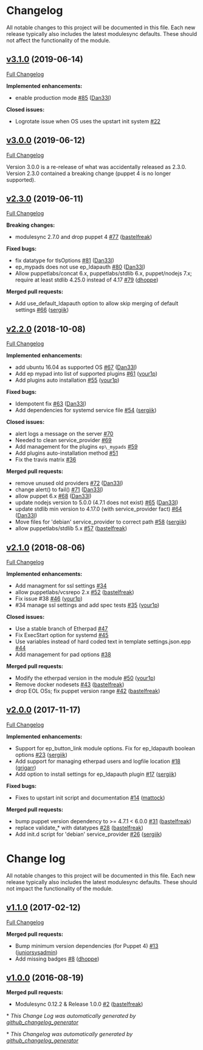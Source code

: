 # Changelog

All notable changes to this project will be documented in this file.
Each new release typically also includes the latest modulesync defaults.
These should not affect the functionality of the module.

## [v3.1.0](https://github.com/voxpupuli/puppet-etherpad/tree/v3.1.0) (2019-06-14)

[Full Changelog](https://github.com/voxpupuli/puppet-etherpad/compare/v3.0.0...v3.1.0)

**Implemented enhancements:**

- enable production mode [\#85](https://github.com/voxpupuli/puppet-etherpad/pull/85) ([Dan33l](https://github.com/Dan33l))

**Closed issues:**

- Logrotate issue when OS uses the upstart init system [\#22](https://github.com/voxpupuli/puppet-etherpad/issues/22)

## [v3.0.0](https://github.com/voxpupuli/puppet-etherpad/tree/v3.0.0) (2019-06-12)

[Full Changelog](https://github.com/voxpupuli/puppet-etherpad/compare/v2.3.0...v3.0.0)

Version 3.0.0 is a re-release of what was accidentally released as 2.3.0.  Version 2.3.0 contained a breaking change (puppet 4 is no longer supported).

## [v2.3.0](https://github.com/voxpupuli/puppet-etherpad/tree/v2.3.0) (2019-06-11)

[Full Changelog](https://github.com/voxpupuli/puppet-etherpad/compare/v2.2.0...v2.3.0)

**Breaking changes:**

- modulesync 2.7.0 and drop puppet 4 [\#77](https://github.com/voxpupuli/puppet-etherpad/pull/77) ([bastelfreak](https://github.com/bastelfreak))

**Fixed bugs:**

- fix datatype for tlsOptions [\#81](https://github.com/voxpupuli/puppet-etherpad/pull/81) ([Dan33l](https://github.com/Dan33l))
- ep\_mypads does not use ep\_ldapauth [\#80](https://github.com/voxpupuli/puppet-etherpad/pull/80) ([Dan33l](https://github.com/Dan33l))
- Allow puppetlabs/concat 6.x, puppetlabs/stdlib 6.x, puppet/nodejs 7.x; require at least stdlib 4.25.0 instead of 4.17 [\#79](https://github.com/voxpupuli/puppet-etherpad/pull/79) ([dhoppe](https://github.com/dhoppe))

**Merged pull requests:**

- Add use\_default\_ldapauth option to allow skip merging of default settings [\#66](https://github.com/voxpupuli/puppet-etherpad/pull/66) ([sergiik](https://github.com/sergiik))

## [v2.2.0](https://github.com/voxpupuli/puppet-etherpad/tree/v2.2.0) (2018-10-08)

[Full Changelog](https://github.com/voxpupuli/puppet-etherpad/compare/v2.1.0...v2.2.0)

**Implemented enhancements:**

- add ubuntu 16.04 as supported OS [\#67](https://github.com/voxpupuli/puppet-etherpad/pull/67) ([Dan33l](https://github.com/Dan33l))
- Add ep mypad into list of supported plugins [\#61](https://github.com/voxpupuli/puppet-etherpad/pull/61) ([your1p](https://github.com/your1p))
- Add plugins auto installation  [\#55](https://github.com/voxpupuli/puppet-etherpad/pull/55) ([your1p](https://github.com/your1p))

**Fixed bugs:**

- Idempotent fix [\#63](https://github.com/voxpupuli/puppet-etherpad/pull/63) ([Dan33l](https://github.com/Dan33l))
- Add dependencies for systemd service file [\#54](https://github.com/voxpupuli/puppet-etherpad/pull/54) ([sergiik](https://github.com/sergiik))

**Closed issues:**

- alert logs a message on the server [\#70](https://github.com/voxpupuli/puppet-etherpad/issues/70)
- Needed to clean service\_provider [\#69](https://github.com/voxpupuli/puppet-etherpad/issues/69)
- Add management for the plugins `ep\_mypads` [\#59](https://github.com/voxpupuli/puppet-etherpad/issues/59)
- Add plugins auto-installation method  [\#51](https://github.com/voxpupuli/puppet-etherpad/issues/51)
- Fix the travis matrix [\#36](https://github.com/voxpupuli/puppet-etherpad/issues/36)

**Merged pull requests:**

- remove unused old providers [\#72](https://github.com/voxpupuli/puppet-etherpad/pull/72) ([Dan33l](https://github.com/Dan33l))
- change alert\(\) to fail\(\) [\#71](https://github.com/voxpupuli/puppet-etherpad/pull/71) ([Dan33l](https://github.com/Dan33l))
- allow puppet 6.x [\#68](https://github.com/voxpupuli/puppet-etherpad/pull/68) ([Dan33l](https://github.com/Dan33l))
- update nodejs version to 5.0.0 \(4.7.1 does not exist\) [\#65](https://github.com/voxpupuli/puppet-etherpad/pull/65) ([Dan33l](https://github.com/Dan33l))
- update stdlib min version to 4.17.0 \(with service\_provider fact\) [\#64](https://github.com/voxpupuli/puppet-etherpad/pull/64) ([Dan33l](https://github.com/Dan33l))
- Move files for 'debian' service\_provider to correct path [\#58](https://github.com/voxpupuli/puppet-etherpad/pull/58) ([sergiik](https://github.com/sergiik))
- allow puppetlabs/stdlib 5.x [\#57](https://github.com/voxpupuli/puppet-etherpad/pull/57) ([bastelfreak](https://github.com/bastelfreak))

## [v2.1.0](https://github.com/voxpupuli/puppet-etherpad/tree/v2.1.0) (2018-08-06)

[Full Changelog](https://github.com/voxpupuli/puppet-etherpad/compare/v2.0.0...v2.1.0)

**Implemented enhancements:**

- Add managment for ssl settings [\#34](https://github.com/voxpupuli/puppet-etherpad/issues/34)
- allow puppetlabs/vcsrepo 2.x [\#52](https://github.com/voxpupuli/puppet-etherpad/pull/52) ([bastelfreak](https://github.com/bastelfreak))
- Fix issue \#38 [\#46](https://github.com/voxpupuli/puppet-etherpad/pull/46) ([your1p](https://github.com/your1p))
- \#34 manage ssl settings and add spec tests [\#35](https://github.com/voxpupuli/puppet-etherpad/pull/35) ([your1p](https://github.com/your1p))

**Closed issues:**

- Use a stable branch of Etherpad [\#47](https://github.com/voxpupuli/puppet-etherpad/issues/47)
- Fix ExecStart option for systemd  [\#45](https://github.com/voxpupuli/puppet-etherpad/issues/45)
- Use variables instead of hard coded text in template settings.json.epp [\#44](https://github.com/voxpupuli/puppet-etherpad/issues/44)
- Add management for pad options  [\#38](https://github.com/voxpupuli/puppet-etherpad/issues/38)

**Merged pull requests:**

- Modify the etherpad version in the module [\#50](https://github.com/voxpupuli/puppet-etherpad/pull/50) ([your1p](https://github.com/your1p))
- Remove docker nodesets [\#43](https://github.com/voxpupuli/puppet-etherpad/pull/43) ([bastelfreak](https://github.com/bastelfreak))
- drop EOL OSs; fix puppet version range [\#42](https://github.com/voxpupuli/puppet-etherpad/pull/42) ([bastelfreak](https://github.com/bastelfreak))

## [v2.0.0](https://github.com/voxpupuli/puppet-etherpad/tree/v2.0.0) (2017-11-17)

[Full Changelog](https://github.com/voxpupuli/puppet-etherpad/compare/v1.1.0...v2.0.0)

**Implemented enhancements:**

- Support for ep\_button\_link module options. Fix for ep\_ldapauth boolean options [\#23](https://github.com/voxpupuli/puppet-etherpad/pull/23) ([sergiik](https://github.com/sergiik))
- Add support for managing etherpad users and logfile location [\#18](https://github.com/voxpupuli/puppet-etherpad/pull/18) ([grigarr](https://github.com/grigarr))
- Add option to install settings for ep\_ldapauth plugin [\#17](https://github.com/voxpupuli/puppet-etherpad/pull/17) ([sergiik](https://github.com/sergiik))

**Fixed bugs:**

- Fixes to upstart init script and documentation [\#14](https://github.com/voxpupuli/puppet-etherpad/pull/14) ([mattock](https://github.com/mattock))

**Merged pull requests:**

- bump puppet version dependency to \>= 4.7.1 \< 6.0.0 [\#31](https://github.com/voxpupuli/puppet-etherpad/pull/31) ([bastelfreak](https://github.com/bastelfreak))
- replace validate\_\* with datatypes [\#28](https://github.com/voxpupuli/puppet-etherpad/pull/28) ([bastelfreak](https://github.com/bastelfreak))
- Add init.d script for 'debian' service\_provider [\#26](https://github.com/voxpupuli/puppet-etherpad/pull/26) ([sergiik](https://github.com/sergiik))

# Change log

All notable changes to this project will be documented in this file.
Each new release typically also includes the latest modulesync defaults.
These should not impact the functionality of the module.

## [v1.1.0](https://github.com/voxpupuli/puppet-etherpad/tree/v1.1.0) (2017-02-12)
[Full Changelog](https://github.com/voxpupuli/puppet-etherpad/compare/v1.0.0...v1.1.0)

**Merged pull requests:**

- Bump minimum version dependencies \(for Puppet 4\) [\#13](https://github.com/voxpupuli/puppet-etherpad/pull/13) ([juniorsysadmin](https://github.com/juniorsysadmin))
- Add missing badges [\#8](https://github.com/voxpupuli/puppet-etherpad/pull/8) ([dhoppe](https://github.com/dhoppe))

## [v1.0.0](https://github.com/voxpupuli/puppet-etherpad/tree/v1.0.0) (2016-08-19)
**Merged pull requests:**

- Modulesync 0.12.2 & Release 1.0.0 [\#2](https://github.com/voxpupuli/puppet-etherpad/pull/2) ([bastelfreak](https://github.com/bastelfreak))



\* *This Change Log was automatically generated by [github_changelog_generator](https://github.com/skywinder/Github-Changelog-Generator)*


\* *This Changelog was automatically generated by [github_changelog_generator](https://github.com/github-changelog-generator/github-changelog-generator)*
